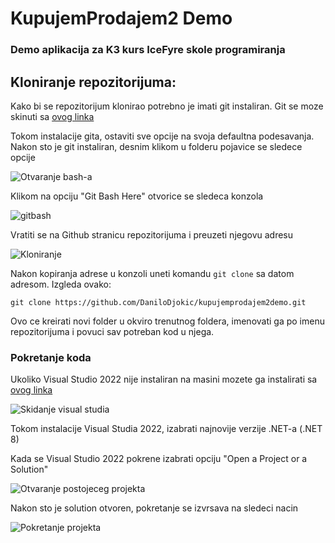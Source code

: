 # KupujemProdajem2 Demo


### Demo aplikacija za K3 kurs IceFyre skole programiranja


## Kloniranje repozitorijuma:

Kako bi se repozitorijum klonirao potrebno je imati git instaliran. Git se moze skinuti sa [ovog linka](https://git-scm.com/downloads/win)

Tokom instalacije gita, ostaviti sve opcije na svoja defaultna podesavanja. Nakon sto je git instaliran, desnim klikom u folderu pojavice se sledece opcije

![Otvaranje bash-a](https://github.com/user-attachments/assets/09b19252-7bd7-4e1d-a4fc-2be671ceabbc)

Klikom na opciju "Git Bash Here" otvorice se sledeca konzola

![gitbash](https://github.com/user-attachments/assets/0b447c90-f0e6-4a58-8891-67463228bc73)

Vratiti se na Github stranicu repozitorijuma i preuzeti njegovu adresu

![Kloniranje](https://github.com/user-attachments/assets/3f2f2970-0259-42c2-a3b0-06a5347d46b4)

Nakon kopiranja adrese u konzoli uneti komandu ```git clone``` sa datom adresom. Izgleda ovako:

```
git clone https://github.com/DaniloDjokic/kupujemprodajem2demo.git
```

Ovo ce kreirati novi folder u okviro trenutnog foldera, imenovati ga po imenu repozitorijuma i povuci sav potreban kod u njega.


### Pokretanje koda

Ukoliko Visual Studio 2022 nije instaliran na masini mozete ga instalirati sa [ovog linka](https://visualstudio.microsoft.com/downloads/)


![Skidanje visual studia](https://github.com/user-attachments/assets/3d7450a3-dcef-44cc-8825-b65fcc6c2896)

Tokom instalacije Visual Studia 2022, izabrati najnovije verzije .NET-a (.NET 8)

Kada se Visual Studio 2022 pokrene izabrati opciju "Open a Project or a Solution"


![Otvaranje postojeceg projekta](https://github.com/user-attachments/assets/0a3a4e54-c300-4305-82ee-f64d7a07cd32)

Nakon sto je solution otvoren, pokretanje se izvrsava na sledeci nacin


![Pokretanje projekta](https://github.com/user-attachments/assets/33d2087a-da09-4636-bec5-2cd28d4f108b)

